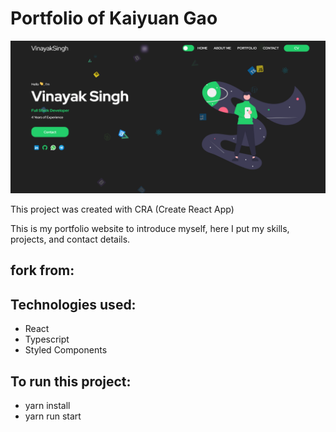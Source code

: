 # Portfolio of Kaiyuan Gao

<img src ="https://github.com/CodeVinayak/CodeVinayak/blob/5920a79f4c5977332a67caf91125241cf0fc46b5/www.vinayaksingh.in.png" />
 
This project was created with CRA (Create React App)

This is my portfolio website to introduce myself, here I put my skills, projects, and contact details.

## fork from: 
## Technologies used:
- React
- Typescript
- Styled Components
 
## To run this project:
- yarn install
- yarn run start
